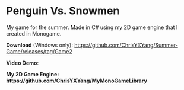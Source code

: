 # Penguin Vs. Snowmen
My game for the summer. Made in C# using my 2D game engine that I created in Monogame.

**Download** (Windows only): https://github.com/ChrisYXYang/Summer-Game/releases/tag/Game2

**Video Demo**: 

**My 2D Game Engine: https://github.com/ChrisYXYang/MyMonoGameLibrary**
